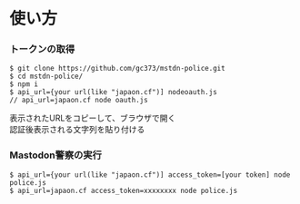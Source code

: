 # 使い方

### トークンの取得

`$ git clone https://github.com/gc373/mstdn-police.git`  
`$ cd mstdn-police/`  
`$ npm i`  
`$ api_url={your url(like "japaon.cf")] nodeoauth.js`  
`// api_url=japaon.cf node oauth.js`


表示されたURLをコピーして、ブラウザで開く  
認証後表示される文字列を貼り付ける  

### Mastodon警察の実行
`$ api_url={your url(like "japaon.cf")] access_token=[your token] node police.js`  
`$ api_url=japaon.cf access_token=xxxxxxxx node police.js`

